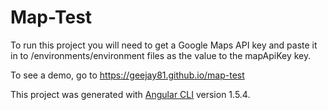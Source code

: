 # Map-Test

To run this project you will need to get a Google Maps API key and paste it in to /environments/environment files as the value to the mapApiKey key.

To see a demo, go to https://geejay81.github.io/map-test

This project was generated with [Angular CLI](https://github.com/angular/angular-cli) version 1.5.4.
